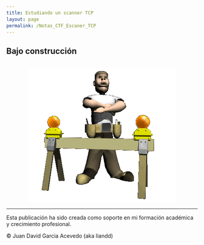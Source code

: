 ```yaml
---
title: Estudiando un scanner TCP
layout: page
permalink: /Notas_CTF_Escaner_TCP
---
```


<h2 id="whity">Bajo construcción</h2>

<br>

<div style="text-align: center;">
  <img src="/assets/images/under.gif" alt="under" oncontextmenu="return false;">
</div>

---

Esta publicación ha sido creada como soporte en mi formación académica y crecimiento profesional.

© Juan David Garcia Acevedo (aka liandd)
